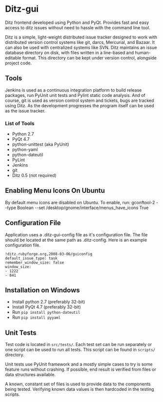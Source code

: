 # Ditz-gui

Ditz frontend developed using Python and PyQt. Provides fast and
easy access to ditz issues without need to hassle with the
command line tool.

Ditz is a simple, light-weight distributed issue tracker designed
to work with distributed version control systems like git, darcs,
Mercurial, and Bazaar. It can also be used with centralized systems
like SVN. Ditz maintains an issue database directory on disk, with
files written in a line-based and human-editable format. This
directory can be kept under version control, alongside project code.


## Tools

Jenkins is used as a continuous integration platform to build
release packages, run PyUnit unit tests and Pylint static code analysis.
And of course, git is used as version control system and tickets, bugs
are tracked using Ditz. As the development progresses the program
itself can be used as the issue tracker.


### List of Tools

 - Python 2.7
 - PyQt 4.7
 - python-unittest (aka PyUnit)
 - python-yaml
 - python-dateutil
 - PyLint
 - Jenkins
 - git
 - Ditz 0.5 (not required)


## Enabling Menu Icons On Ubuntu

By default menu icons are disabled on Ubuntu.
To enable, run:
    gconftool-2 --type Boolean --set /desktop/gnome/interface/menus_have_icons True


## Configuration File

Application uses a .ditz-gui-config file as it's configuration file.
The file should be located at the same path as .ditz-config.
Here is an example configuration file.

    !ditz.rubyforge.org,2008-03-06/guiconfig
    default_issue_type: task
    remember_window_size: false
    window_size:
    - 1222
    - 841


## Installation on Windows

  - Install python 2.7 (preferably 32-bit)
  - Install PyQt 4.7 (preferably 32-bit)
  - Run `pip install python-dateutil`
  - Run `pip install pyyaml`


## Unit Tests

Test code is located in `src/tests/`. Each test set can be run
separately or one script can be used to run all tests. This
script can be found in `scripts/` directory.

Unit tests use PyUnit framework and a mostly simple cases to
try is some feature runs without crashing. If possible, end
result is verified from files or data structures available.

A known, constant set of files is used to provide data to the
components being tested. Verifying known data values is then
hardcoded in the testing scripts.

